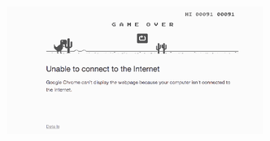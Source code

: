 ![Check out my work](https://github.com/tranbahau/tranbahau/blob/main/dinosaur.gif)


<!---
tranbahau4/tranbahau4 is a ✨ special ✨ repository because its `README.md` (this file) appears on your GitHub profile.
You can click the Preview link to take a look at your changes.
--->
